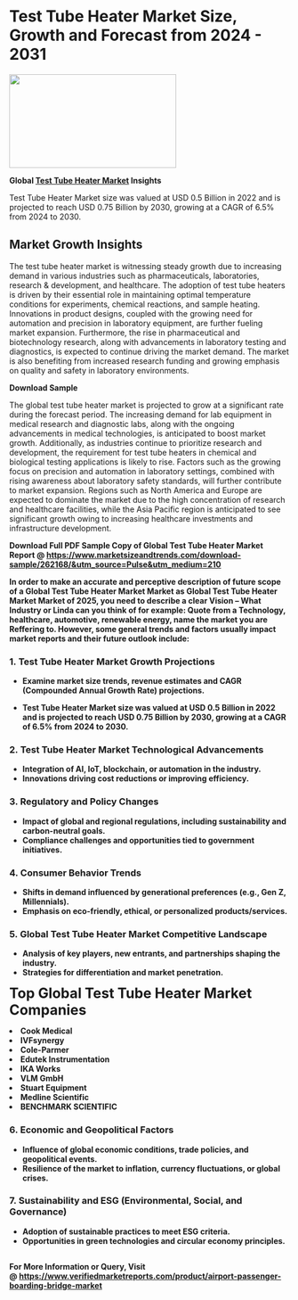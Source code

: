 <H1>Test Tube Heater Market Size, Growth and Forecast from 2024 - 2031</H1><img class="aligncenter size-medium wp-image-584254" src="https://thirdeyenews.in/wp-content/uploads/2024/09/Global-Market-Research-300x168.jpeg" alt="" width="300" height="168" /><p><strong>Global&nbsp;<a href="https://www.marketsizeandtrends.com/download-sample/262168/&amp;utm_source=Pulse&amp;utm_medium=210">Test Tube Heater Market</a> Insights</strong></p><p>Test Tube Heater Market size was valued at USD 0.5 Billion in 2022 and is projected to reach USD 0.75 Billion by 2030, growing at a CAGR of 6.5% from 2024 to 2030.</p><p><h2>Market Growth Insights</h2> <p>The test tube heater market is witnessing steady growth due to increasing demand in various industries such as pharmaceuticals, laboratories, research & development, and healthcare. The adoption of test tube heaters is driven by their essential role in maintaining optimal temperature conditions for experiments, chemical reactions, and sample heating. Innovations in product designs, coupled with the growing need for automation and precision in laboratory equipment, are further fueling market expansion. Furthermore, the rise in pharmaceutical and biotechnology research, along with advancements in laboratory testing and diagnostics, is expected to continue driving the market demand. The market is also benefiting from increased research funding and growing emphasis on quality and safety in laboratory environments.</p> <p><strong>Download Sample</strong></p> <p>The global test tube heater market is projected to grow at a significant rate during the forecast period. The increasing demand for lab equipment in medical research and diagnostic labs, along with the ongoing advancements in medical technologies, is anticipated to boost market growth. Additionally, as industries continue to prioritize research and development, the requirement for test tube heaters in chemical and biological testing applications is likely to rise. Factors such as the growing focus on precision and automation in laboratory settings, combined with rising awareness about laboratory safety standards, will further contribute to market expansion. Regions such as North America and Europe are expected to dominate the market due to the high concentration of research and healthcare facilities, while the Asia Pacific region is anticipated to see significant growth owing to increasing healthcare investments and infrastructure development. <p><strong></p><p><span class=""><strong>Download Full PDF Sample Copy of Global Test Tube Heater Market Report</strong> @ <a href="https://www.marketsizeandtrends.com/download-sample/262168/&amp;utm_source=Pulse&amp;utm_medium=210" target="_blank">https://www.marketsizeandtrends.com/download-sample/262168/&amp;utm_source=Pulse&amp;utm_medium=210</a></span></p><p>In order to make an accurate and perceptive description of future scope of a Global&nbsp;Test Tube Heater Market Market as Global&nbsp;Test Tube Heater Market Market of 2025, you need to describe a clear Vision &ndash; What Industry or Linda can you think of for example: Quote from a Technology, healthcare, automotive, renewable energy, name the market you are Reffering to. However, some general trends and factors usually impact market reports and their future outlook include:</p><h3>1.&nbsp;<strong>Test Tube Heater Market Growth Projections</strong></h3><ul><li>Examine market size trends, revenue estimates and CAGR (Compounded Annual Growth Rate) projections.</li><li><p>Test Tube Heater Market size was valued at USD 0.5 Billion in 2022 and is projected to reach USD 0.75 Billion by 2030, growing at a CAGR of 6.5% from 2024 to 2030.</p></li></ul><h3>2.&nbsp;<strong>Test Tube Heater Market Technological Advancements</strong></h3><ul><li>Integration of AI, IoT, blockchain, or automation in the industry.</li><li>Innovations driving cost reductions or improving efficiency.</li></ul><h3>3.&nbsp;<strong>Regulatory and Policy Changes</strong></h3><ul><li>Impact of global and regional regulations, including sustainability and carbon-neutral goals.</li><li>Compliance challenges and opportunities tied to government initiatives.</li></ul><h3>4.&nbsp;<strong>Consumer Behavior Trends</strong></h3><ul><li>Shifts in demand influenced by generational preferences (e.g., Gen Z, Millennials).</li><li>Emphasis on eco-friendly, ethical, or personalized products/services.</li></ul><h3>5.&nbsp;<strong>Global Test Tube Heater Market Competitive Landscape</strong></h3><ul><li>Analysis of key players, new entrants, and partnerships shaping the industry.</li><li>Strategies for differentiation and market penetration.</li></ul><p data-pm-slice="1 1 []"><span style="color: inherit; font-family: inherit; font-size: 25px;">Top Global Test Tube Heater Market Companies</span></p><div class="" data-test-id=""><p><li>Cook Medical</li><li> IVFsynergy</li><li> Cole-Parmer</li><li> Edutek Instrumentation</li><li> IKA Works</li><li> VLM GmbH</li><li> Stuart Equipment</li><li> Medline Scientific</li><li> BENCHMARK SCIENTIFIC</li></p></div><h3>6.&nbsp;<strong>Economic and Geopolitical Factors</strong></h3><ul><li>Influence of global economic conditions, trade policies, and geopolitical events.</li><li>Resilience of the market to inflation, currency fluctuations, or global crises.</li></ul><h3>7.&nbsp;<strong>Sustainability and ESG (Environmental, Social, and Governance)</strong></h3><ul><li>Adoption of sustainable practices to meet ESG criteria.</li><li>Opportunities in green technologies and circular economy principles.</li></ul><h2><strong style="font-size: 14px;">For More Information or Query, Visit @&nbsp;</strong><a style="background-color: #ffffff; font-size: 14px;" href="https://www.marketsizeandtrends.com/report/test-tube-heater-market/" target="_blank">https://www.verifiedmarketreports.com/product/airport-passenger-boarding-bridge-market</a></h2>
